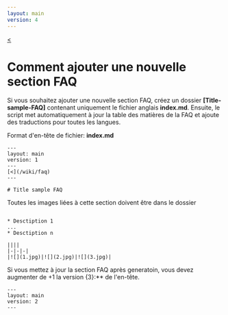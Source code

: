 ```yaml
---
layout: main
version: 4
---
```

[<](/wiki/faq)

# Comment ajouter une nouvelle section FAQ

Si vous souhaitez ajouter une nouvelle section FAQ, créez un dossier **[Title-sample-FAQ]** contenant uniquement le fichier anglais **index.md**.
Ensuite, le script met automatiquement à jour la table des matières de la FAQ et ajoute des traductions pour toutes les langues.

Format d'en-tête de fichier:
**index.md**
```
---
layout: main
version: 1
---
[<](/wiki/faq)
---

# Title sample FAQ

```

Toutes les images liées à cette section doivent être dans le dossier
```

* Desctiption 1
...
* Desctiption n

||||
|-|-|-|
|![](1.jpg)|![](2.jpg)|![](3.jpg)|

```

Si vous mettez à jour la section FAQ après generatoin, vous devez augmenter de +1 la version {3}:** de l'en-tête.
```
---
layout: main
version: 2
---
```
